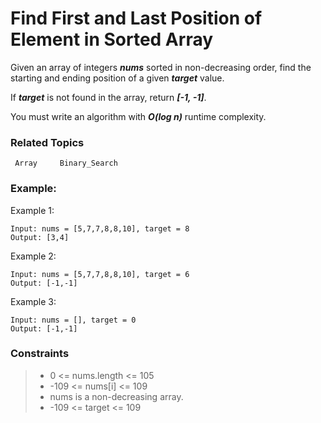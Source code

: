 # Find First and Last Position of Element in Sorted Array

Given an array of integers _**nums**_ sorted in non-decreasing order, find the starting and ending position of a given _**target**_ value.

If  _**target**_ is not found in the array, return _**[-1, -1]**_.

You must write an algorithm with _**O(log n)**_ runtime complexity.
### Related Topics
     Array     Binary_Search
### Example:
Example 1:

    Input: nums = [5,7,7,8,8,10], target = 8
    Output: [3,4]
    
    
Example 2:

    Input: nums = [5,7,7,8,8,10], target = 6
    Output: [-1,-1]
    
Example 3: 

    Input: nums = [], target = 0
    Output: [-1,-1]
### Constraints

>- 0 <= nums.length <= 105
>- -109 <= nums[i] <= 109
>- nums is a non-decreasing array.
>- -109 <= target <= 109
